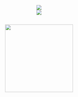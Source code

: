 <div align="center">

  <!-- dynamic typing effect -->
  <div>
      <img src="https://readme-typing-svg.demolab.com?font=Fira+Code&pause=1000&width=435&lines=console.log(%22Hello%2C%20World%22);&center=true&size=27" />
  </div>
    
  <!-- knock code pictures -->
  <div>
    <img src="https://cdn.jsdelivr.net/gh/ledgerheathhh/ledgerheathhh/coding.gif" />
  </div>
  </br>  
  
  <img height="220px" src="https://github-readme-stats-git-masterrstaa-rickstaa.vercel.app/api/top-langs/?username=ledgerheathhh&hide_title=true&hide_border=true&layout=compact&langs_count=6&text_color=000&icon_color=fff&bg_color=0,52fa5a,4dfcff,c64dff&theme=dark" /><br>
</div>
